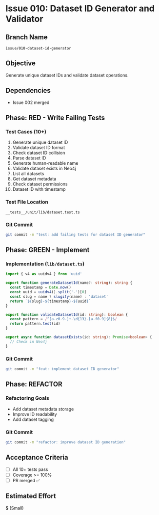 # Issue 010: Dataset ID Generator and Validator

## Branch Name
`issue/010-dataset-id-generator`

## Objective
Generate unique dataset IDs and validate dataset operations.

## Dependencies
- Issue 002 merged

## Phase: RED - Write Failing Tests

### Test Cases (10+)
1. Generate unique dataset ID
2. Validate dataset ID format
3. Check dataset ID collision
4. Parse dataset ID
5. Generate human-readable name
6. Validate dataset exists in Neo4j
7. List all datasets
8. Get dataset metadata
9. Check dataset permissions
10. Dataset ID with timestamp

### Test File Location
`__tests__/unit/lib/dataset.test.ts`

### Git Commit
```bash
git commit -m "test: add failing tests for dataset ID generator"
```

## Phase: GREEN - Implement

### Implementation (`lib/dataset.ts`)
```typescript
import { v4 as uuidv4 } from 'uuid'

export function generateDatasetId(name?: string): string {
  const timestamp = Date.now()
  const uuid = uuidv4().split('-')[0]
  const slug = name ? slugify(name) : 'dataset'
  return `${slug}-${timestamp}-${uuid}`
}

export function validateDatasetId(id: string): boolean {
  const pattern = /^[a-z0-9-]+-\d{13}-[a-f0-9]{8}$/
  return pattern.test(id)
}

export async function datasetExists(id: string): Promise<boolean> {
  // Check in Neo4j
}
```

### Git Commit
```bash
git commit -m "feat: implement dataset ID generator"
```

## Phase: REFACTOR

### Refactoring Goals
- Add dataset metadata storage
- Improve ID readability
- Add dataset tagging

### Git Commit
```bash
git commit -m "refactor: improve dataset ID generation"
```

## Acceptance Criteria
- [ ] All 10+ tests pass
- [ ] Coverage >= 100%
- [ ] PR merged ✅

## Estimated Effort
**S** (Small)
